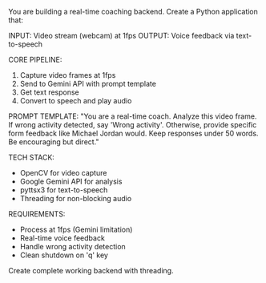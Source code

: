 You are building a real-time coaching backend. Create a Python application that:

INPUT: Video stream (webcam) at 1fps
OUTPUT: Voice feedback via text-to-speech

CORE PIPELINE:
1. Capture video frames at 1fps
2. Send to Gemini API with prompt template
3. Get text response
4. Convert to speech and play audio

PROMPT TEMPLATE:
"You are a real-time coach. Analyze this video frame. If wrong activity detected, say 'Wrong activity'. Otherwise, provide specific form feedback like Michael Jordan would. Keep responses under 50 words. Be encouraging but direct."

TECH STACK:
- OpenCV for video capture
- Google Gemini API for analysis
- pyttsx3 for text-to-speech
- Threading for non-blocking audio

REQUIREMENTS:
- Process at 1fps (Gemini limitation)
- Real-time voice feedback
- Handle wrong activity detection
- Clean shutdown on 'q' key

Create complete working backend with threading.